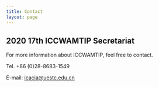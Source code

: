 ```yaml
---
title: Contact
layout: page
---
```


## 2020 17th ICCWAMTIP Secretariat

For more information about ICCWAMTIP, feel free to contact.

Tel. +86 (0)28-8683-1549

E-mail: <a href="mailto:icacia@uestc.edu.cn">icacia@uestc.edu.cn</a>
